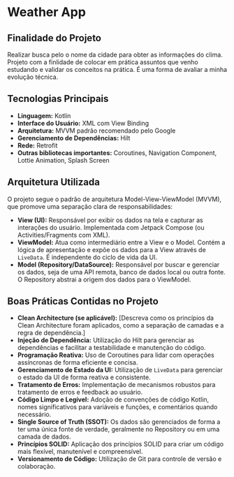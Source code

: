 # Weather App

## Finalidade do Projeto

Realizar busca pelo o nome da cidade para obter as informações do clima.
Projeto com a finlidade de colocar em prática assuntos que venho estudando e validar os conceitos
na prática. É uma forma de avaliar a minha evolução técnica.

## Tecnologias Principais

*   **Linguagem:** Kotlin
*   **Interface do Usuário:** XML com View Binding
*   **Arquitetura:** MVVM padrão recomendado pelo Google
*   **Gerenciamento de Dependências:** Hilt
*   **Rede:** Retrofit
*   **Outras bibliotecas importantes:** Coroutines, Navigation Component, Lottie Animation, Splash Screen

## Arquitetura Utilizada

O projeto segue o padrão de arquitetura Model-View-ViewModel (MVVM), que promove uma separação clara de responsabilidades:

*   **View (UI):** Responsável por exibir os dados na tela e capturar as interações do usuário. Implementada com Jetpack Compose (ou Activities/Fragments com XML).
*   **ViewModel:** Atua como intermediário entre a View e o Model. Contém a lógica de apresentação e expõe os dados para a View através de `LiveData`. É independente do ciclo de vida da UI.
*   **Model (Repository/DataSource):** Responsável por buscar e gerenciar os dados, seja de uma API remota, banco de dados local ou outra fonte. O Repository abstrai a origem dos dados para o ViewModel.

## Boas Práticas Contidas no Projeto

*   **Clean Architecture (se aplicável):** [Descreva como os princípios da Clean Architecture foram aplicados, como a separação de camadas e a regra de dependência.]
*   **Injeção de Dependência:** Utilização do Hilt para gerenciar as dependências e facilitar a testabilidade e manutenção do código.
*   **Programação Reativa:** Uso de Coroutines para lidar com operações assíncronas de forma eficiente e concisa.
*   **Gerenciamento de Estado da UI:** Utilização de `LiveData` para gerenciar o estado da UI de forma reativa e consistente.
*   **Tratamento de Erros:** Implementação de mecanismos robustos para tratamento de erros e feedback ao usuário.
*   **Código Limpo e Legível:** Adoção de convenções de código Kotlin, nomes significativos para variáveis e funções, e comentários quando necessário.
*   **Single Source of Truth (SSOT):** Os dados são gerenciados de forma a ter uma única fonte de verdade, geralmente no Repository ou em uma camada de dados.
*   **Princípios SOLID:** Aplicação dos princípios SOLID para criar um código mais flexível, manutenível e compreensível.
*   **Versionamento de Código:** Utilização de Git para controle de versão e colaboração.
